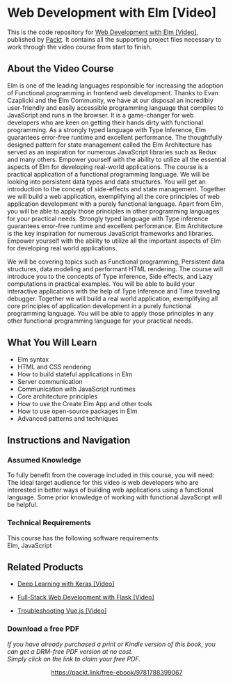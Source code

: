 # Web Development with Elm [Video]
This is the code repository for [Web Development with Elm [Video]](https://www.packtpub.com/web-development/web-development-elm-programming-video?utm_source=github&utm_medium=repository&utm_campaign=9781788399067), published by [Packt](https://www.packtpub.com/?utm_source=github). It contains all the supporting project files necessary to work through the video course from start to finish.
## About the Video Course
Elm is one of the leading languages responsible for increasing the adoption of Functional programming in frontend web development. Thanks to Evan Czaplicki and the Elm Community, we have at our disposal an incredibly user-friendly and easily accessible programming language that compiles to JavaScript and runs in the browser. It is a game-changer for web developers who are keen on getting their hands dirty with functional programming.
As a strongly typed language with Type Inference, Elm guarantees error-free runtime and excellent performance. The thoughtfully designed pattern for state management called the Elm Architecture has served as an inspiration for numerous JavaScript libraries such as Redux and many others. Empower yourself with the ability to utilize all the essential aspects of Elm for developing real-world applications.
The course is a practical application of a functional programming language. We will be looking into persistent data types and data structures. You will get an introduction to the concept of side-effects and state management.
Together we will build a web application, exemplifying all the core principles of web application development with a purely functional language. Apart from Elm, you will be able to apply those principles in other programming languages for your practical needs.
Strongly typed language with Type inference guarantees error-free runtime and excellent performance. Elm Architecture is the key inspiration for numerous JavaScript frameworks and libraries. Empower yourself with the ability to utilize all the important aspects of Elm for developing real world applications.

We will be covering topics such as Functional programming, Persistent data structures, data modeling and performant HTML rendering. The course will introduce you to the concepts of Type inference, Side effects, and Lazy computations in practical examples. You will be able to build your interactive applications with the help of Type Inference and Time traveling debugger.
Together we will build a real world application, exemplifying all core principles of application development in a purely functional programming language. You will be able to apply those principles in any other functional programming language for your practical needs.

<H2>What You Will Learn</H2>
<DIV class=book-info-will-learn-text>
<UL>
<LI>Elm syntax 
<LI>HTML and CSS rendering 
<LI>How to build stateful applications in Elm 
<LI>Server communication 
<LI>Communication with JavaScript runtimes 
<LI>Core architecture principles 
<LI>How to use the Create Elm App and other tools 
<LI>How to use open-source packages in Elm 
<LI>Advanced patterns and techniques </LI></UL></DIV>

## Instructions and Navigation
### Assumed Knowledge
To fully benefit from the coverage included in this course, you will need:<br/>
The ideal target audience for this video is web developers who are interested in better ways of building web applications using a functional language. Some prior knowledge of working with functional JavaScript will be helpful.
### Technical Requirements
This course has the following software requirements:<br/>
Elm, JavaScript

## Related Products
* [Deep Learning with Keras [Video]](https://www.packtpub.com/big-data-and-business-intelligence/deep-learning-keras-video?utm_source=github&utm_medium=repository&utm_campaign=9781789138597)

* [Full-Stack Web Development with Flask [Video]](https://www.packtpub.com/web-development/full-stack-web-development-flask-video?utm_source=github&utm_medium=repository&utm_campaign=9781789957464)

* [Troubleshooting Vue.js [Video]](https://www.packtpub.com/application-development/troubleshooting-vuejs-video?utm_source=github&utm_medium=repository&utm_campaign=9781788993531)

### Download a free PDF

 <i>If you have already purchased a print or Kindle version of this book, you can get a DRM-free PDF version at no cost.<br>Simply click on the link to claim your free PDF.</i>
<p align="center"> <a href="https://packt.link/free-ebook/9781788399067">https://packt.link/free-ebook/9781788399067 </a> </p>